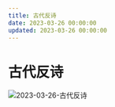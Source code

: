 ```yaml
---
title: 古代反诗
date: 2023-03-26 00:00:00
updated: 2023-03-26 00:00:00
---
```


# 古代反诗

![2023-03-26-古代反诗](assets/2023-03-26-古代反诗.jpeg)

